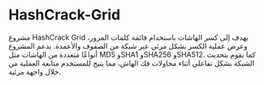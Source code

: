 # HashCrack-Grid

مشروع HashCrack Grid يهدف إلى كسر الهاشات باستخدام قائمة كلمات المرور، وعرض عملية الكسر بشكل مرئي عبر شبكة من الصفوف والأعمدة. يدعم المشروع أنواعًا متعددة من الهاشات مثل MD5 وSHA1 وSHA256 وSHA512. كما يقوم بتحديث الشبكة بشكل تفاعلي أثناء محاولات فك الهاش، مما يتيح للمستخدم متابعة العملية من خلال واجهة مرئية.
